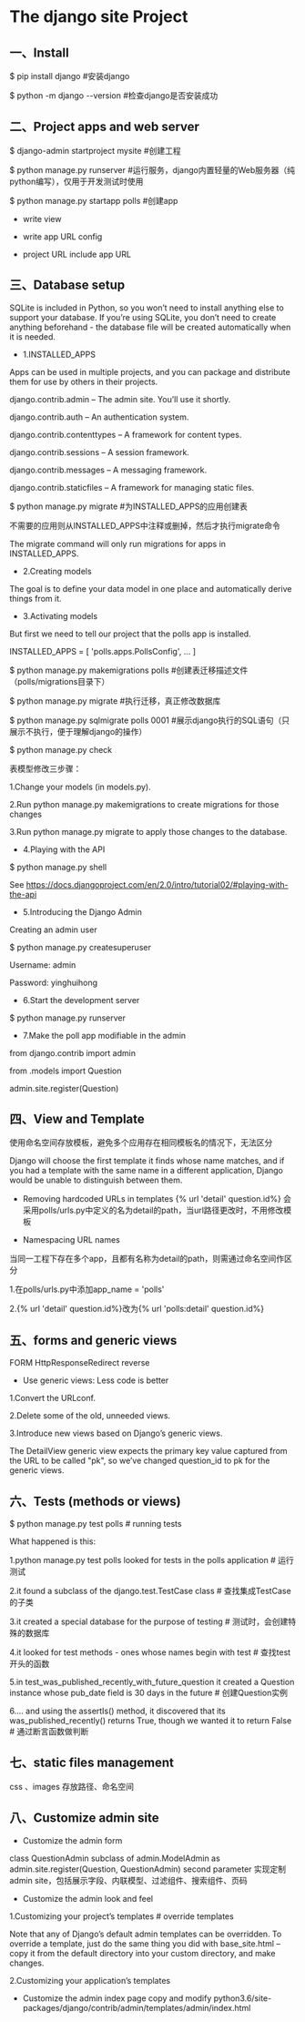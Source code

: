The django site Project
================

## 一、Install

$ pip install django #安装django

$ python -m django --version #检查django是否安装成功

## 二、Project apps and web server

$ django-admin startproject mysite #创建工程

$ python manage.py runserver #运行服务，django内置轻量的Web服务器（纯python编写），仅用于开发测试时使用

$ python manage.py startapp polls #创建app

- write view

- write app URL config

- project URL include app URL

## 三、Database setup

SQLite is included in Python, so you won’t need to install anything else to support your database.
If you’re using SQLite, you don’t need to create anything beforehand - the database file will be created automatically when it is needed.

- 1.INSTALLED_APPS

Apps can be used in multiple projects, and you can package and distribute them for use by others in their projects.

django.contrib.admin – The admin site. You’ll use it shortly.

django.contrib.auth – An authentication system.

django.contrib.contenttypes – A framework for content types.

django.contrib.sessions – A session framework.

django.contrib.messages – A messaging framework.

django.contrib.staticfiles – A framework for managing static files.

$ python manage.py migrate #为INSTALLED_APPS的应用创建表

不需要的应用则从INSTALLED_APPS中注释或删掉，然后才执行migrate命令

The migrate command will only run migrations for apps in INSTALLED_APPS.

- 2.Creating models

The goal is to define your data model in one place and automatically derive things from it.

- 3.Activating models

But first we need to tell our project that the polls app is installed.

INSTALLED_APPS = [
    'polls.apps.PollsConfig',
    ...
    ]

$ python manage.py makemigrations polls #创建表迁移描述文件（polls/migrations目录下）

$ python manage.py migrate #执行迁移，真正修改数据库

$ python manage.py sqlmigrate polls 0001 #展示django执行的SQL语句（只展示不执行，便于理解django的操作）

$ python manage.py check

表模型修改三步骤：

1.Change your models (in models.py).

2.Run python manage.py makemigrations to create migrations for those changes

3.Run python manage.py migrate to apply those changes to the database.

- 4.Playing with the API

$ python manage.py shell

See https://docs.djangoproject.com/en/2.0/intro/tutorial02/#playing-with-the-api

- 5.Introducing the Django Admin

Creating an admin user

$ python manage.py createsuperuser

Username: admin

Password: yinghuihong

- 6.Start the development server

$ python manage.py runserver

- 7.Make the poll app modifiable in the admin

from django.contrib import admin

from .models import Question

admin.site.register(Question)

## 四、View and Template

使用命名空间存放模板，避免多个应用存在相同模板名的情况下，无法区分

Django will choose the first template it finds whose name matches, and if you had a template with the same name in a
different application, Django would be unable to distinguish between them.

- Removing hardcoded URLs in templates
{% url 'detail' question.id%} 会采用polls/urls.py中定义的名为detail的path，当url路径更改时，不用修改模板

- Namespacing URL names

当同一工程下存在多个app，且都有名称为detail的path，则需通过命名空间作区分

1.在polls/urls.py中添加app_name = 'polls'

2.{% url 'detail' question.id%}改为{% url 'polls:detail' question.id%}

## 五、forms and generic views

FORM HttpResponseRedirect reverse

- Use generic views: Less code is better

1.Convert the URLconf.

2.Delete some of the old, unneeded views.

3.Introduce new views based on Django’s generic views.

The DetailView generic view expects the primary key value captured from the URL to be called "pk",
so we’ve changed question_id to pk for the generic views.

## 六、Tests (methods or views)

$ python manage.py test polls # running tests

What happened is this:

1.python manage.py test polls looked for tests in the polls application # 运行测试

2.it found a subclass of the django.test.TestCase class # 查找集成TestCase的子类

3.it created a special database for the purpose of testing # 测试时，会创建特殊的数据库

4.it looked for test methods - ones whose names begin with test # 查找test开头的函数

5.in test_was_published_recently_with_future_question it created a Question instance whose pub_date field is 30 days in the future # 创建Question实例

6.… and using the assertIs() method, it discovered that its was_published_recently() returns True, though we wanted it to return False # 通过断言函数做判断


## 七、static files management
css 、images 存放路径、命名空间

## 八、Customize admin site

- Customize the admin form

class QuestionAdmin subclass of admin.ModelAdmin as admin.site.register(Question, QuestionAdmin) second parameter
实现定制admin site，包括展示字段、内联模型、过滤组件、搜索组件、页码

- Customize the admin look and feel

1.Customizing your project’s templates # override templates

Note that any of Django’s default admin templates can be overridden. To override a template,
just do the same thing you did with base_site.html – copy it from the default directory into your custom directory, and make changes.

2.Customizing your application’s templates

- Customize the admin index page
copy and modify python3.6/site-packages/django/contrib/admin/templates/admin/index.html



